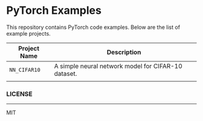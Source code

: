 ﻿# PyTorch Examples

This repository contains PyTorch code examples. Below are the list of example projects.

 |Project Name                          |Description                         |
|-------------------------------|-----------------------------|
|`NN_CIFAR10`           |A simple neural network model for CIFAR-10 dataset.|
|							|												|

###  LICENSE
___
MIT
